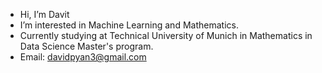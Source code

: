 - Hi, I’m Davit
- I’m interested in Machine Learning and Mathematics.
- Currently studying at Technical University of Munich in Mathematics in Data Science Master's program. 
- Email: davidpyan3@gmail.com
